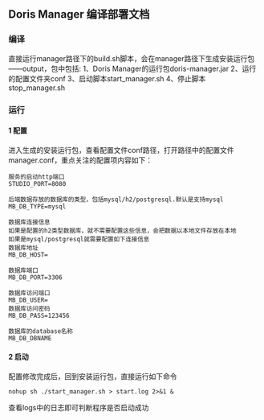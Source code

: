 ## Doris Manager 编译部署文档

### 编译
直接运行manager路径下的build.sh脚本，会在manager路径下生成安装运行包——output，包中包括:
1、Doris Manager的运行包doris-manager.jar
2、运行的配置文件夹conf
3、启动脚本start_manager.sh
4、停止脚本stop_manager.sh

### 运行
#### 1 配置
进入生成的安装运行包，查看配置文件conf路径，打开路径中的配置文件manager.conf，重点关注的配置项内容如下：
```$xslt
服务的启动http端口
STUDIO_PORT=8080

后端数据存放的数据库的类型，包括mysql/h2/postgresql.默认是支持mysql
MB_DB_TYPE=mysql

数据库连接信息
如果是配置的h2类型数据库，就不需要配置这些信息，会把数据以本地文件存放在本地
如果是mysql/postgresql就需要配置如下连接信息
数据库地址
MB_DB_HOST=

数据库端口
MB_DB_PORT=3306

数据库访问端口
MB_DB_USER=
数据库访问密码
MB_DB_PASS=123456

数据库的database名称
MB_DB_DBNAME
```

#### 2 启动
配置修改完成后，回到安装运行包，直接运行如下命令
```$xslt
nohup sh ./start_manager.sh > start.log 2>&1 &
```
查看logs中的日志即可判断程序是否启动成功